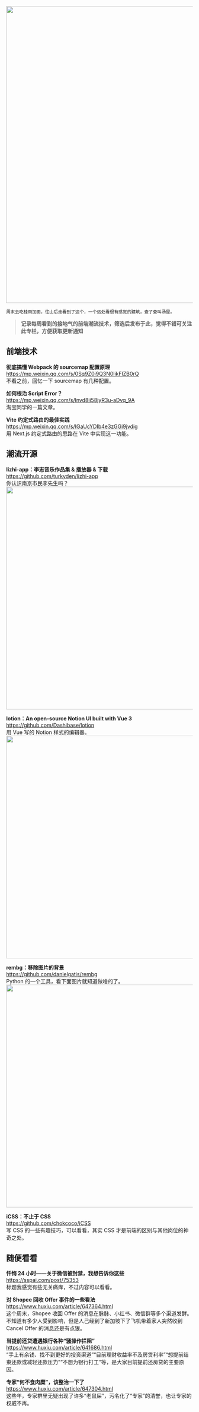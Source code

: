 <img src=https://gw.alicdn.com/imgextra/i4/O1CN01DUR4cb1zRENPDwgrX_!!6000000006710-0-tps-3460-2768.jpg width=800/>

<small>周末去吃桂雨加面，往山后走看到了这个，一个远处看很有感觉的建筑，查了查叫汤屋。</small>

> **记录每周看到的接地气的前端潮流技术，筛选后发布于此，觉得不错可关注此专栏，方便获取更新通知**

## 前端技术

**彻底搞懂 Webpack 的 sourcemap 配置原理**  
<https://mp.weixin.qq.com/s/0Sq9Z0i9Q3N0likFlZB0rQ>  
不看之前，回忆一下 sourcemap 有几种配置。

**如何根治 Script Error？**  
<https://mp.weixin.qq.com/s/lnvd8ii58jyR3u-aDvq_9A>  
淘宝同学的一篇文章。

**Vite 约定式路由的最佳实践**  
<https://mp.weixin.qq.com/s/IGaUcYDIb4e3zGGi9jvdig>  
用 Next.js 约定式路由的思路在 Vite 中实现这一功能。

## 潮流开源

**lizhi-app：李志音乐作品集 & 播放器 & 下载**  
<https://github.com/turkyden/lizhi-app>  
你认识南京市民李先生吗？  
<img src=https://gw.alicdn.com/imgextra/i1/O1CN01VVAab71YzaSgI4qy5_!!6000000003130-2-tps-3016-1742.png width=600/>

**lotion：An open-source Notion UI built with Vue 3**  
<https://github.com/Dashibase/lotion>  
用 Vue 写的 Notion 样式的编辑器。  
<img src=https://gw.alicdn.com/imgextra/i3/O1CN019LYUVg1b9K77uRLIu_!!6000000003422-2-tps-3062-1538.png width=600/>

**rembg：移除图片的背景**  
<https://github.com/danielgatis/rembg>  
Python 的一个工具，看下面图片就知道做啥的了。  
<img src=https://gw.alicdn.com/imgextra/i2/O1CN01fnn97X1CHEYkfuoEa_!!6000000000055-2-tps-1310-656.png width=600/>

**iCSS：不止于 CSS**  
<https://github.com/chokcoco/iCSS>  
写 CSS 的一些有趣技巧，可以看看，其实 CSS 才是前端的区别与其他岗位的神奇之处。

## 随便看看

**忏悔 24 小时——关于微信被封禁，我想告诉你这些**  
<https://sspai.com/post/75353>  
标题我感觉有些无关痛痒，不过内容可以看看。

**对 Shopee 回收 Offer 事件的一些看法**  
<https://www.huxiu.com/article/647364.html>  
这个周末，Shopee 收回 Offer 的消息在脉脉、小红书、微信群等多个渠道发酵。不知道有多少人受到影响，但是人己经到了新加坡下了飞机带着家人突然收到 Cancel Offer 的消息还是有点狠。

**当提前还贷遭遇银行各种“骚操作拦阻”**  
<https://www.huxiu.com/article/641686.html>  
“手上有余钱、找不到更好的投资渠道”“目前理财收益率不及房贷利率”“想提前结束还款或减轻还款压力”“不想为银行打工”等，是大家目前提前还房贷的主要原因。

**专家“何不食肉糜”，该整治一下了**  
<https://www.huxiu.com/article/647304.html>  
这些年，专家群里无疑出现了许多“老鼠屎”，污名化了“专家”的清誉，也让专家的权威不再。


